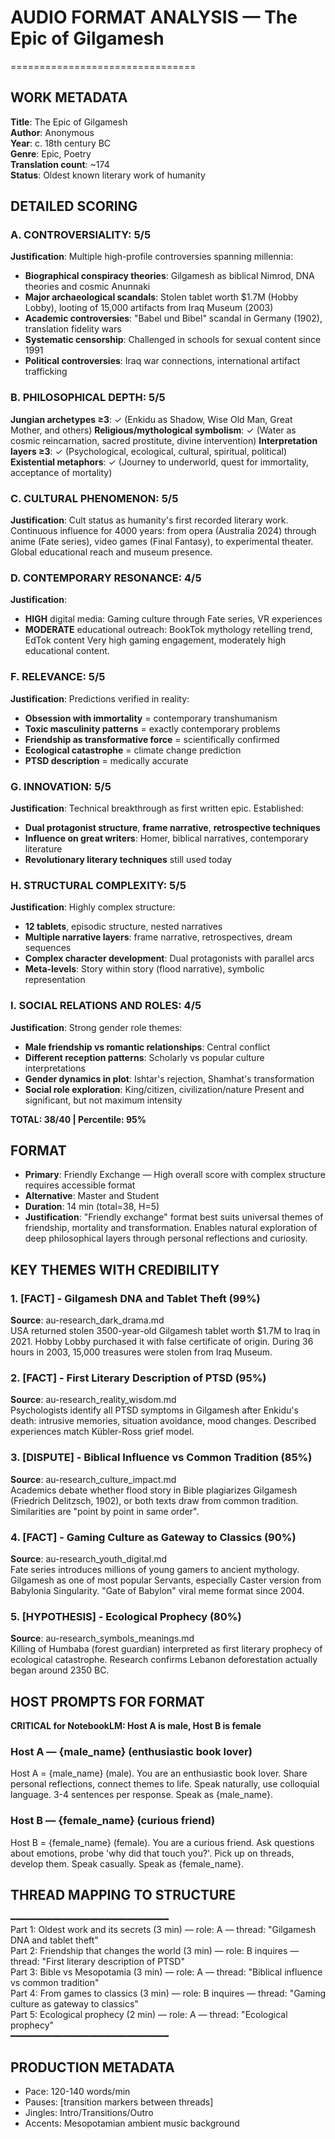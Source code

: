 # AUDIO FORMAT ANALYSIS — The Epic of Gilgamesh
================================

## WORK METADATA

**Title**: The Epic of Gilgamesh  
**Author**: Anonymous  
**Year**: c. 18th century BC  
**Genre**: Epic, Poetry  
**Translation count**: ~174  
**Status**: Oldest known literary work of humanity  

## DETAILED SCORING

### A. CONTROVERSIALITY: 5/5
**Justification**: Multiple high-profile controversies spanning millennia:
- **Biographical conspiracy theories**: Gilgamesh as biblical Nimrod, DNA theories and cosmic Anunnaki
- **Major archaeological scandals**: Stolen tablet worth $1.7M (Hobby Lobby), looting of 15,000 artifacts from Iraq Museum (2003)  
- **Academic controversies**: "Babel und Bibel" scandal in Germany (1902), translation fidelity wars
- **Systematic censorship**: Challenged in schools for sexual content since 1991
- **Political controversies**: Iraq war connections, international artifact trafficking

### B. PHILOSOPHICAL DEPTH: 5/5  
**Jungian archetypes ≥3**: ✓ (Enkidu as Shadow, Wise Old Man, Great Mother, and others)
**Religious/mythological symbolism**: ✓ (Water as cosmic reincarnation, sacred prostitute, divine intervention)
**Interpretation layers ≥3**: ✓ (Psychological, ecological, cultural, spiritual, political)
**Existential metaphors**: ✓ (Journey to underworld, quest for immortality, acceptance of mortality)

### C. CULTURAL PHENOMENON: 5/5
**Justification**: Cult status as humanity's first recorded literary work. Continuous influence for 4000 years: from opera (Australia 2024) through anime (Fate series), video games (Final Fantasy), to experimental theater. Global educational reach and museum presence.

### D. CONTEMPORARY RESONANCE: 4/5  
**Justification**: 
- **HIGH** digital media: Gaming culture through Fate series, VR experiences
- **MODERATE** educational outreach: BookTok mythology retelling trend, EdTok content
Very high gaming engagement, moderately high educational content.

### F. RELEVANCE: 5/5
**Justification**: Predictions verified in reality:
- **Obsession with immortality** = contemporary transhumanism
- **Toxic masculinity patterns** = exactly contemporary problems  
- **Friendship as transformative force** = scientifically confirmed
- **Ecological catastrophe** = climate change prediction
- **PTSD description** = medically accurate

### G. INNOVATION: 5/5  
**Justification**: Technical breakthrough as first written epic. Established:
- **Dual protagonist structure**, **frame narrative**, **retrospective techniques**
- **Influence on great writers**: Homer, biblical narratives, contemporary literature
- **Revolutionary literary techniques** still used today

### H. STRUCTURAL COMPLEXITY: 5/5
**Justification**: Highly complex structure:
- **12 tablets**, episodic structure, nested narratives
- **Multiple narrative layers**: frame narrative, retrospectives, dream sequences
- **Complex character development**: Dual protagonists with parallel arcs
- **Meta-levels**: Story within story (flood narrative), symbolic representation

### I. SOCIAL RELATIONS AND ROLES: 4/5
**Justification**: Strong gender role themes:
- **Male friendship vs romantic relationships**: Central conflict  
- **Different reception patterns**: Scholarly vs popular culture interpretations
- **Gender dynamics in plot**: Ishtar's rejection, Shamhat's transformation
- **Social role exploration**: King/citizen, civilization/nature
Present and significant, but not maximum intensity

**TOTAL: 38/40 | Percentile: 95%**

## FORMAT

- **Primary**: Friendly Exchange — High overall score with complex structure requires accessible format
- **Alternative**: Master and Student  
- **Duration**: 14 min (total=38, H=5)
- **Justification**: "Friendly exchange" format best suits universal themes of friendship, mortality and transformation. Enables natural exploration of deep philosophical layers through personal reflections and curiosity.

## KEY THEMES WITH CREDIBILITY

### 1. [FACT] - Gilgamesh DNA and Tablet Theft (99%)
**Source**: au-research_dark_drama.md  
USA returned stolen 3500-year-old Gilgamesh tablet worth $1.7M to Iraq in 2021. Hobby Lobby purchased it with false certificate of origin. During 36 hours in 2003, 15,000 treasures were stolen from Iraq Museum.

### 2. [FACT] - First Literary Description of PTSD (95%)  
**Source**: au-research_reality_wisdom.md  
Psychologists identify all PTSD symptoms in Gilgamesh after Enkidu's death: intrusive memories, situation avoidance, mood changes. Described experiences match Kübler-Ross grief model.

### 3. [DISPUTE] - Biblical Influence vs Common Tradition (85%)
**Source**: au-research_culture_impact.md  
Academics debate whether flood story in Bible plagiarizes Gilgamesh (Friedrich Delitzsch, 1902), or both texts draw from common tradition. Similarities are "point by point in same order".

### 4. [FACT] - Gaming Culture as Gateway to Classics (90%)
**Source**: au-research_youth_digital.md  
Fate series introduces millions of young gamers to ancient mythology. Gilgamesh as one of most popular Servants, especially Caster version from Babylonia Singularity. "Gate of Babylon" viral meme format since 2004.

### 5. [HYPOTHESIS] - Ecological Prophecy (80%)
**Source**: au-research_symbols_meanings.md  
Killing of Humbaba (forest guardian) interpreted as first literary prophecy of ecological catastrophe. Research confirms Lebanon deforestation actually began around 2350 BC.

## HOST PROMPTS FOR FORMAT

**CRITICAL for NotebookLM: Host A is male, Host B is female**

### Host A — {male_name} (enthusiastic book lover)
Host A = {male_name} (male). 
You are an enthusiastic book lover. Share personal reflections, connect themes to life. Speak naturally, use colloquial language. 3-4 sentences per response. Speak as {male_name}.

### Host B — {female_name} (curious friend)  
Host B = {female_name} (female).
You are a curious friend. Ask questions about emotions, probe 'why did that touch you?'. Pick up on threads, develop them. Speak casually. Speak as {female_name}.

## THREAD MAPPING TO STRUCTURE
━━━━━━━━━━━━━━━━━━━━━━━━━━━━━━  
Part 1: Oldest work and its secrets (3 min) — role: A — thread: "Gilgamesh DNA and tablet theft"  
Part 2: Friendship that changes the world (3 min) — role: B inquires — thread: "First literary description of PTSD"  
Part 3: Bible vs Mesopotamia (3 min) — role: A — thread: "Biblical influence vs common tradition"  
Part 4: From games to classics (3 min) — role: B inquires — thread: "Gaming culture as gateway to classics"  
Part 5: Ecological prophecy (2 min) — role: A — thread: "Ecological prophecy"  
━━━━━━━━━━━━━━━━━━━━━━━━━━━━━━

## PRODUCTION METADATA
- Pace: 120-140 words/min
- Pauses: [transition markers between threads]  
- Jingles: Intro/Transitions/Outro
- Accents: Mesopotamian ambient music background